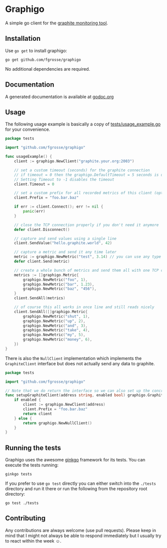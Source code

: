 Graphigo
========

A simple go client for the [graphite monitoring tool][1].

## Installation

Use `go get` to install graphigo:
```
go get github.com/fgrosse/graphigo
```

No additional dependencies are required.

## Documentation

A generated documentation is available at [godoc.org][2]

## Usage

The following usage example is basically a copy of [tests/usage_example.go](tests/usage_example.go) for your convenience.

```go
package tests

import "github.com/fgrosse/graphigo"

func usageExample() {
    client := graphigo.NewClient("graphite.your.org:2003")

    // set a custom timeout (seconds) for the graphite connection
    // if timeout = 0 then the graphigo.DefaultTimeout = 5 seconds is used
    // Setting Timeout to -1 disables the timeout
    client.Timeout = 0

    // set a custom prefix for all recorded metrics of this client (optional)
    client.Prefix = "foo.bar.baz"

	if err := client.Connect(); err != nil {
		panic(err)
	}

	// close the TCP connection properly if you don't need it anymore
	defer client.Disconnect()

	// capture and send values using a single line
	client.SendValue("hello.graphite.world", 42)

	// capture a metric and send it any time later
	metric := graphigo.NewMetric("test", 3.14) // you can use any type as value
	defer client.Send(metric)

	// create a whole bunch of metrics and send them all with one TCP call
	metrics := []graphigo.Metric{
		graphigo.NewMetric("foo", 1),
		graphigo.NewMetric("bar", 1.23),
		graphigo.NewMetric("baz", "456"),
	}
	client.SendAll(metrics)

	// of course this all works in once line and still reads nicely
	client.SendAll([]graphigo.Metric{
		graphigo.NewMetric("shut", 1),
		graphigo.NewMetric("up", 2),
		graphigo.NewMetric("and", 3),
		graphigo.NewMetric("take", 4),
		graphigo.NewMetric("my", 5),
		graphigo.NewMetric("money", 6),
	})
}
```

There is also the `NullClient` implementation which implements the `GraphiteClient` interface but does not actually send any data to graphite.

```go
package tests

import "github.com/fgrosse/graphigo"

// Note that we do return the interface so we can also set up the concrete implementation in this function
func setupGraphiteClient(address string, enabled bool) graphigo.GraphiteClient {
    if enabled {
	    client := graphigo.NewClient(address)
        client.Prefix = "foo.bar.baz"
        return client
    } else {
        return graphigo.NewNullClient()
    }
}
```

## Running the tests

Graphigo uses the awesome [ginkgo][3] framework for its tests.
You can execute the tests running:
```
ginkgo tests
```

If you prefer to use `go test` directly you can either switch into the `./tests` directory and run it there or
run the following from the repository root directory:
```
go test ./tests
```

## Contributing

Any contributions are always welcome (use pull requests).
Please keep in mind that I might not always be able to respond immediately but I usually try to react within the week ☺.

[1]: http://graphite.readthedocs.org/en/latest/overview.html
[2]: http://godoc.org/github.com/FGrosse/graphigo
[3]: http://onsi.github.io/ginkgo/
